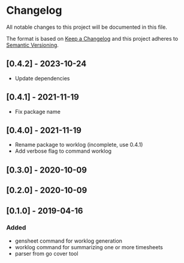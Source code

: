 # Changelog
All notable changes to this project will be documented in this file.

The format is based on [Keep a Changelog](http://keepachangelog.com/en/1.0.0/)
and this project adheres to [Semantic Versioning](http://semver.org/spec/v2.0.0.html).

## [0.4.2] - 2023-10-24

- Update dependencies

## [0.4.1] - 2021-11-19

- Fix package name

## [0.4.0] - 2021-11-19

- Rename package to worklog (incomplete, use 0.4.1)
- Add verbose flag to command worklog

## [0.3.0] - 2020-10-09
## [0.2.0] - 2020-10-09
## [0.1.0] - 2019-04-16
### Added

- gensheet command for worklog generation
- worklog command for summarizing one or more timesheets
- parser from go cover tool
